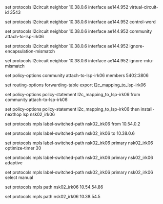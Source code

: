 set protocols l2circuit neighbor 10.38.0.6 interface ae144.952 virtual-circuit-id 3543

set protocols l2circuit neighbor 10.38.0.6 interface ae144.952 control-word

set protocols l2circuit neighbor 10.38.0.6 interface ae144.952 community attach-to-lsp-irk06

set protocols l2circuit neighbor 10.38.0.6 interface ae144.952 ignore-encapsulation-mismatch

set protocols l2circuit neighbor 10.38.0.6 interface ae144.952 ignore-mtu-mismatch

set policy-options community attach-to-lsp-irk06 members 5402:3806

set routing-options forwarding-table export l2c_mapping_to_lsp-irk06

set policy-options policy-statement l2c_mapping_to_lsp-irk06 from community attach-to-lsp-irk06

set policy-options policy-statement l2c_mapping_to_lsp-irk06 then install-nexthop lsp nsk02_irk06

set protocols mpls label-switched-path nsk02_irk06 from 10.54.0.2

set protocols mpls label-switched-path nsk02_irk06 to 10.38.0.6

set protocols mpls label-switched-path nsk02_irk06 primary nsk02_irk06 optimize-timer 30

set protocols mpls label-switched-path nsk02_irk06 primary nsk02_irk06 adaptive

set protocols mpls label-switched-path nsk02_irk06 primary nsk02_irk06 select manual

set protocols mpls path nsk02_irk06 10.54.54.86

set protocols mpls path nsk02_irk06 10.38.54.5